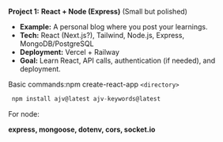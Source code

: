 **Project 1:** **React + Node (Express)** (Small but polished)

* **Example:** A personal blog where you post your learnings.
* **Tech:** React (Next.js?), Tailwind, Node.js, Express, MongoDB/PostgreSQL
* **Deployment:** Vercel + Railway
* **Goal:** Learn React, API calls, authentication (if needed), and deployment.

Basic commands:npm create-react-app `<directory>`

```javascript
 npm install ajv@latest ajv-keywords@latest
```

For node:

**express, mongoose, dotenv, cors, socket.io**
